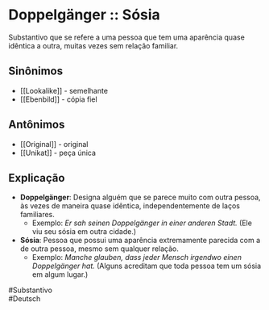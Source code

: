 # Doppelgänger :: Sósia
Substantivo que se refere a uma pessoa que tem uma aparência quase idêntica a outra, muitas vezes sem relação familiar.

## Sinônimos
- [[Lookalike]] - semelhante  
- [[Ebenbild]] - cópia fiel  

## Antônimos
- [[Original]] - original  
- [[Unikat]] - peça única  

## Explicação
- **Doppelgänger**: Designa alguém que se parece muito com outra pessoa, às vezes de maneira quase idêntica, independentemente de laços familiares.
  - Exemplo: *Er sah seinen Doppelgänger in einer anderen Stadt.* (Ele viu seu sósia em outra cidade.)
- **Sósia**: Pessoa que possui uma aparência extremamente parecida com a de outra pessoa, mesmo sem qualquer relação.
  - Exemplo: *Manche glauben, dass jeder Mensch irgendwo einen Doppelgänger hat.* (Alguns acreditam que toda pessoa tem um sósia em algum lugar.)

#Substantivo  
#Deutsch  